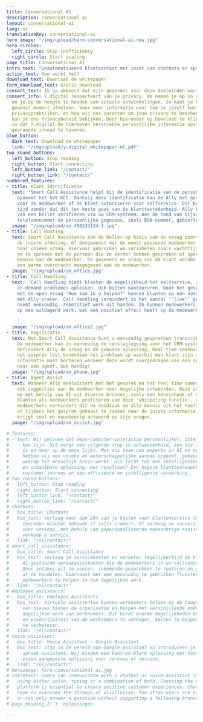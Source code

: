 ```yaml
---
title: Conversational AI
description: conversational ai
layout: conversational-ai
lang: nl
translationKey: conversational-ai
hero_image: "/img/upload/hero-conversational-ai-new.jpg"
hero_circles:
  left_circle: Stop inefficiency
  right_circle: Start scaling
page_title: Conversational AI
intro_text: "Geautomatiseerd klantcontact met inzet van chatbots en spraakassistenten vormt integraal onderdeel van klantcontact strategie, toch komen de klantverwachtingen nog niet overeen met het langverwachte succes van de inzet van dit soort technologieën. \n\nY.digital richt zich op het realiseren van next-level klantcontact, waarbij ook een geautomatiseerde spraak of chat oplossing, gemakkelijk meebeweegt met de vraag van de klant, en daarmee de klantwens gebruikt als uitgangspunt voor de dialoog. We maken daarbij gebruik van de laatste AI-technologie, op het gebied van taalverwerking en taalbegrip. \n\nOns team bestaat uit knappe koppen, experts in de neurolinguïstiek en data-science. We passen daarbij een unieke aanpak toe, het uitgangspunt daarvoor is het verloop van een normale dialoog van mens-tot-mens. De technologie moet daarbij ondersteunend zijn voor gebruikers, zowel klant als medewerker. De inzet van geavanceerde taaltechnologie leidt tot schaalbare customer contact oplossingen, meer succesvol afgehandelde klantvragen, meer. Op die manier ondersteunen we de medewerkers op de werkvloer, om echt complexe vragen persoonlijk te beantwoorden.\n\nHet Ally-platform is een SaaS oplossing, die op verschillende toepassingen geconfigureerd kan worden, o.a. ook als Conversational AI platform. Ally ondersteunt klanten en medewerkers van het Klantcontact center door het gemakkelijk routeren van vragen (telefonisch en via chat) naar de juiste afdeling, het afhandelen van klantverzoeken, denk daarbij aan het aanvragen, wijzigen, stopzetten of financiële vragen met behulp van een intelligente spraakassistent of chatbot. Er zijn meerdere manieren om medewerkers te ondersteunen in hun dagelijkse taken, denk daarbij aan het geautomatiseerd maken van een samenvatting van een telefoongesprek, het aanrijken van de juiste informatie op het juiste moment en generieker het analyseren van geautomatiseerd klantcontact, de gestelde vragen en evt. trends die buiten het zichtveld van organisaties gebeuren."
action_text: Hoe werkt het?
download_text: Download de whitepaper
form_download_text: Gratis download
consent_text: Ik ga akkoord dat mijn gegevens voor deze doeleinden worden gebruikt.
consent_info: Y.digital respecteert van je privacy. We nemen je op in de Y.digital database 
  om je op de hoogte te houden van actuele ontwikkelingen. Je kunt je hiervoor op ieder 
  gewenst moment afmelden. Voor meer informatie over hoe je jezelf kunt afmelden, onze 
  privacypraktijken, en hoe wij ons inzetten om jouw privacy te beschermen en te respecteren, 
  kun je ons Privacybeleid bekijken. Door hieronder op Download te klikken, stem je ermee 
  in dat Y.digital de hierboven verstrekte persoonlijke informatie opslaat en verwerkt om de 
  gevraagde inhoud te leveren. 
blue_button:
  dark_text: Download de whitepaper
  link: "/img/upload/y-digital_whitepaper-nl.pdf"
two_round_buttons:
  left_button: Stop reading
  right_button: Start connecting
  left_button_link: "/contact/"
  right_button_link: "/contact/"
numbered_features:
- title: Klant Identificatie
  text: 'Smart Call Assistance helpt bij de identificatie van de persoon die contact
    opneemt het het KCC. Dankzij deze identificatie kan de Ally het gesprek voorbereiden
    voor de medewerker of de klant autoriseren voor selfservice. Dit bespaart veel
    tijd zonder dat dit ten koste gaat van de klanttevredenheid. Ally kan de identiteit
    van een beller verifiëren via uw CRM-systeem. Aan de hand van bijvoorbeeld het
    telefoonnummer en persoonlijke gegevens, zoals BSN-nummer, geboortedatum of postcode. '
  image: "/img/upload/sm_498233134-1.jpg"
- title: Call Routing
  text: Smart Call Assistance kan de beller op basis van de vraag doorverbinden met
    de juiste afdeling. Of desgewenst met de meest passende medewerker voor zijn of
    haar unieke vraag. Hiervoor gebruiken we variabelen zoals wachttijden, een voorkeur
    om te spreken met de persoon die ze eerder hebben gesproken of specifieke vakinhoudelijke
    kennis van de medewerker. De gegevens en vraag van de klant worden uiteraard via
    een warme overdracht meegegeven aan de medewerker.
  image: "/img/upload/sm_office.jpg"
- title: Call Handling
  text: 'Call Handling biedt klanten de mogelijkheid tot selfservice, zo kunnen zij
    on-demand problemen oplossen. Ook buiten kantooruren. Door het gesprek te beginnen
    met de open vraag "Hoe kan ik u helpen?" kunnen klanten op een natuurlijke manier
    met Ally praten. Call Handling vermindert zo het aantal ''live'' gesprekken en
    neemt eenvoudig, repetitief werk uit handen. Zo kunnen medewerkers zich richten
    op mee uitdagend werk, wat een positief effect heeft op de medewerkerstevredenheid.

    '
  image: "/img/upload/sm_office2.jpg"
- title: Registratie
  text: Met Smart Call Assistance kunt u eenvoudig gesprekken transcriberen en samenvatten.
    De medewerker kan zo eenvoudig de verslaglegging voor het CRM-systeem doen. Hierbij
    definiëert Ally de vraag en de geboden oplossing. Real-time samenvatten tijdens
    het gesprek lost bovendien het probleem op waarbij een klant zijn vraag en andere
    informatie moet herhalen wanneer deze wordt overgedragen van een spraakassistent
    naar een agent. Ook handig!
  image: "/img/upload/sm_phone.jpg"
- title: Agent Assist
  text: Wanneer Ally meeluistert met het gesprek en het real time samenvat, doen we
    ook suggesties aan de medewerker voor mogelijke antwoorden. Deze suggesties extraheren
    we met behulp van AI uit diverse bronnen, zoals een kennisbank of website. Zowel
    klanten als medewerkers profiteren van deze 'whispering-functie'. Voor nieuwe
    medewerkers vermindert dit de noodzaak om alle kennis uit het hoofd te leren -
    of tijdens het gesprek gehaast te zoeken naar de juiste informatie. De consument
    krijgt snel en nauwkeurig antwoord op zijn vragen.
  image: "/img/upload/sm_assist.jpg"

# features:
# - text: Wij geloven dat mens-computer-interactie persoonlijker, intelligenter en bevredigender
#     kan zijn. Dit vergt een volgende stap in volwassenheid, een die intelligenter
#     is en meer op de mens lijkt. Met ons team van experts in AI en neurolinguïstiek
#     hebben wij een unieke en wetenschappelijke aanpak opgezet, gebaseerd op de manier
#     waarop het menselijk brein werkt. Dit leidt tot een intelligentere, dynamischere
#     en schaalbare oplossing. Het resultaat? Een hogere klanttevredenheid, een verbeterde
#     customer journey en een efficiënte en intelligente verwerking.
# two_round_buttons:
#   left_button: Stop reading
#   right_button: Start connecting
#   left_button_link: "/contact/"
#   right_button_link: "/contact/"
# chatbots:
#   box_title: Chatbots
#   box_text: Verlaag meer dan 20% van je kosten voor klantenservice terwijl je meer
#     tevreden klanten behoudt of zelfs creëert. Of verhoog uw conversiepercentages
#     voor verkoop, met behulp van gepersonaliseerde mensachtige assistenten. Support
#     verkoop & service.
#   link: "/nl/contact/"
# smart_call_assistance:
#   box_title: Smart Call Assistance
#   box_text: Verlaag je servicekosten en verbeter tegelijkertijd de klantervaring.
#     AI-gestuurde spraakassistenten die de medewerkers in uw callcenter ondersteunen.
#     Door intakes uit te voeren, inkomende gesprekken te routeren en gesprekken daadwerkelijk
#     af te handelen. Daarnaast met een eenvoudig te gebruiken fluisterfunctie om de
#     medewerkers te helpen in hun dagelijkse werk.
#   link: "/nl/contact/"
# employee_assistants:
#   box_title: Employee Assistants
#   box_text: Virtuele assistenten kunnen werknemers helpen op de hoogte te blijven
#     van nieuws binnen de organisatie en helpen met verschillende onderdelen van het
#     dagelijkse werk van werknemers. Dit biedt enorme mogelijkheden om de tevredenheid
#     en productiviteit van de werknemers te verhogen, kosten te besparen en de kwaliteit
#     te verbeteren.
#   link: "/nl/contact/"
# voice_assistant:
#   box_title: Voice Assistant – Google Assistant
#   box_text: Stap in de wereld van Google Assistant en introduceer je eerste AI-gestuurde
#     spraak assistent. Wij bieden een kant-en-klare oplossing met Voicedomein. Of je
#     eigen aangepaste oplossing voor verkoop of service.
#   link: "/nl/contact/"
# heroimage: hero-conversational-ai.jpg
# introtext: Users can communicate with a chatbot or voice-assistant in different languages,
#   using either voice, typing or a combination of both. Choosing the right conversational
#   platform is essential to create positive customer experiences. Chatbots and voice-assistants
#   have to overcome the through of disillusion. Too often users are not properly understood
#   or can only answer a question without supporting a following transactions.
# page_heading_2: Y. oplossingen

---
```

